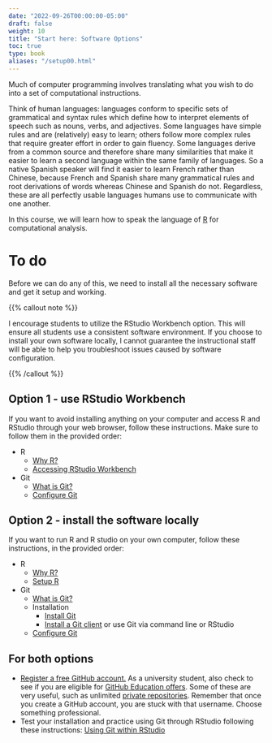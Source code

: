 ```yaml
---
date: "2022-09-26T00:00:00-05:00"
draft: false
weight: 10
title: "Start here: Software Options"
toc: true
type: book
aliases: "/setup00.html"
---
```


Much of computer programming involves translating what you wish to do into a set of computational instructions. 

Think of human languages: languages conform to specific sets of grammatical and syntax rules which define how to interpret elements of speech such as nouns, verbs, and adjectives. Some languages have simple rules and are (relatively) easy to learn; others follow more complex rules that require greater effort in order to gain fluency. Some languages derive from a common source and therefore share many similarities that make it easier to learn a second language within the same family of languages. So a native Spanish speaker will find it easier to learn French rather than Chinese, because French and Spanish share many grammatical rules and root derivations of words whereas Chinese and Spanish do not. Regardless, these are all perfectly usable languages humans use to communicate with one another.

In this course, we will learn how to speak the language of [R](https://www.r-project.org/) for computational analysis.

# To do

Before we can do any of this, we need to install all the necessary software and get it setup and working.

{{% callout note %}}

I encourage students to utilize the RStudio Workbench option. This will ensure all students use a consistent software environment. If you choose to install your own software locally, I cannot guarantee the instructional staff will be able to help you troubleshoot issues caused by software configuration.

{{% /callout %}}

## Option 1 - use RStudio Workbench

If you want to avoid installing anything on your computer and access R and RStudio through your web browser, follow these instructions. Make sure to follow them in the provided order:

* R
    * [Why R?](/setup/what-is-r/)
    * [Accessing RStudio Workbench](/setup/r-server/)
* Git
    * [What is Git?](/setup/what-is-git/)
    * [Configure Git](/setup/git-configure/)

## Option 2 - install the software locally

If you want to run R and R studio on your own computer, follow these instructions, in the provided order:

* R
    * [Why R?](/setup/what-is-r/)
    * [Setup R](/setup/r/)
* Git
    * [What is Git?](/setup/what-is-git/)
    * Installation
        * [Install Git](/setup/git/)
        * [Install a Git client](/setup/git-clients/) or use Git via command line or RStudio
    * [Configure Git](/setup/git-configure/)


## For both options

* [Register a free GitHub account.](https://github.com/) As a university student, also check to see if you are eligible for [GitHub Education offers](https://education.github.com/). Some of these are very useful, such as unlimited [private repositories](https://help.github.com/articles/what-plan-should-i-choose/). Remember that once you create a GitHub account, you are stuck with that username. Choose something professional.
* Test your installation and practice using Git through RStudio following these instructions: [Using Git within RStudio](/setup/git-with-rstudio/)
